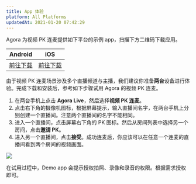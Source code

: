 ```yaml
---
title: App 体验
platform: All Platforms
updatedAt: 2021-01-20 07:42:29
---
```

Agora 为视频 PK 连麦提供如下平台的示例 app，扫描下方二维码下载应用。

| Android | iOS | 
| ---------------- | ---------------- |
|[前往下载](./downloads?platform=Android)     | [前往下载](./downloads?platform=iOS)     | 


由于视频 PK 连麦场景涉及多个直播频道与主播，我们建议你准备**两台**设备进行体验。完成下载和安装后，参考如下步骤试用 Agora 的视频 PK 连麦。

1. 在两台手机上点击 **Agora Live**，然后选择**视频 PK 连麦**。
2. 点击右下角的摄像机图标，根据屏幕提示，输入直播间名字，在两台手机上分别创建一个直播间。注意两个直播间的名字不能相同。
3. 进入一个直播间，点击屏幕右下角的 PK 图标。然后从房间列表中选择另一个房间，点击**邀请 PK**。
4. 进入另一个直播间，点击**接受**。成功连麦后，你应该可以在任意一个连麦的直播间看到两个房间的视频画面。

![](https://web-cdn.agora.io/docs-files/1594287698151)

<div class="alert note">在试用过程中，Demo app 会提示授权拍照、录像和录音的权限。根据需求授权即可。</div>